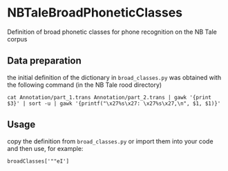 # NBTaleBroadPhoneticClasses
Definition of broad phonetic classes for phone recognition on the NB Tale corpus

## Data preparation
the initial definition of the dictionary in `broad_classes.py` was obtained with the following command (in the NB Tale rood directory)
```
cat Annotation/part_1.trans Annotation/part_2.trans | gawk '{print $3}' | sort -u | gawk '{printf("\x27%s\x27: \x27%s\x27,\n", $1, $1)}'
```

## Usage
copy the definition from `broad_classes.py` or import them into your code and then use, for example:
```
broadClasses['""eI']
```
